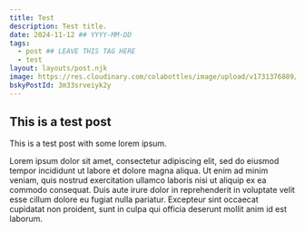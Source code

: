 ```yaml
---
title: Test
description: Test title.
date: 2024-11-12 ## YYYY-MM-DD
tags:
  - post ## LEAVE THIS TAG HERE
  - test
layout: layouts/post.njk
image: https://res.cloudinary.com/colabottles/image/upload/v1731376889/todd-social-card-test.png
bskyPostId: 3m33srveiyk2y
---
```


## This is a test post

This is a test post with some lorem ipsum. 

Lorem ipsum dolor sit amet, consectetur adipiscing elit, sed do eiusmod tempor incididunt ut labore et dolore magna aliqua. Ut enim ad minim veniam, quis nostrud exercitation ullamco laboris nisi ut aliquip ex ea commodo consequat. Duis aute irure dolor in reprehenderit in voluptate velit esse cillum dolore eu fugiat nulla pariatur. Excepteur sint occaecat cupidatat non proident, sunt in culpa qui officia deserunt mollit anim id est laborum.